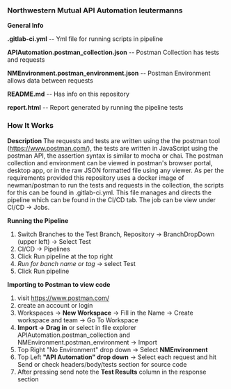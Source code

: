 ### Northwestern Mutual API Automation leutermanns

**General Info**

**.gitlab-ci.yml**                              -- Yml file for running scripts in pipeline

**APIAutomation.postman_collection.json**       -- Postman Collection has tests and requests

**NMEnvironment.postman_environment.json**	    -- Postman Environment allows data between requests

**README.md**	                                -- Has info on this repository

**report.html**                                 -- Report generated by running the pipeline tests

### How It Works

**Description**
The requests and tests are written using the the postman tool (https://www.postman.com/), the tests are written in JavaScript using the postman API, the assertion syntax is similar to mocha or chai. The postman collection and environment can be viewed in postman's browser portal, desktop app, or in the raw JSON formatted file using any viewer. As per the requirements provided this repository uses a docker image of newman/postman to run the tests and requests in the collection, the scripts for this can be found in .gitlab-ci.yml. This file manages and directs the pipeline which can be found in the CI/CD tab. The job can be view under CI/CD -> Jobs.

**Running the Pipeline**
1. Switch Branches to the Test Branch, Repository -> BranchDropDown (upper left) -> Select Test
2. CI/CD -> Pipelines
3. Click Run pipeline at the top right
4. _Run for banch name or tag_ -> select Test
5. Click Run pipeline

**Importing to Postman to view code**
1. visit https://www.postman.com/
2. create an account or login
3. Workspaces -> **New Workspace** -> Fill in the Name -> Create workspace and team -> Go To Workspace
4. **Import -> Drag in** or select in file explorer APIAutomation.postman_collection and NMEnvironment.postman_environment -> Import
5. Top Right "No Environment" drop down -> Select **NMEnvironment**
6. Top Left **"API Automation" drop down** -> Select each request and hit Send or check headers/body/tests section for source code
7. After pressing send note the **Test Results** column in the response section
